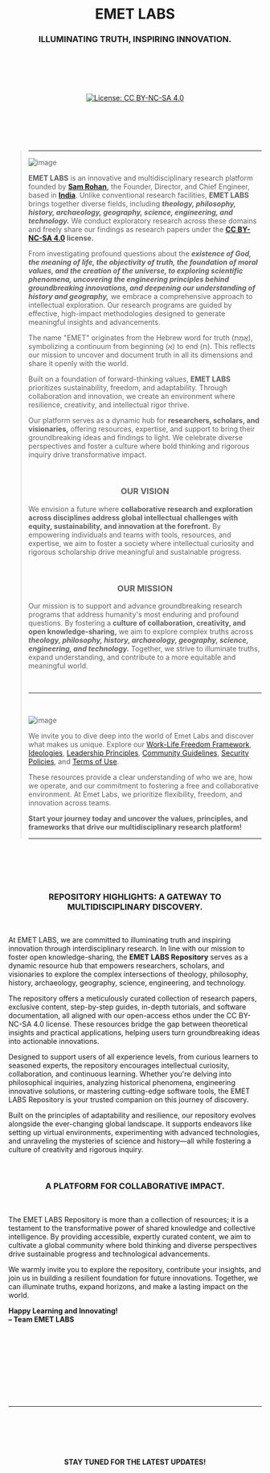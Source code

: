 <br>
<br>
<br>
<br>
<br>
<br>
<br>
<br>
 



<h1 align="center">EMET LABS</h1>
<h3 align="center">ILLUMINATING TRUTH, INSPIRING INNOVATION.</h3>


<br>
<br>
<br>
<br>

 
<p align="center">
  <a href="https://creativecommons.org/licenses/by-nc-sa/4.0/deed.en">
    <img src="https://img.shields.io/badge/license-Creative%20Commons%20BY--NC--> SA%204.0-blue.svg" alt="License: CC BY-NC-SA 4.0" />
  </a>
 </p>



<br>
<br>
<br>
<br>


> -----
>
> 
> ![image](https://i.pinimg.com/1200x/b1/0e/5d/b10e5d756f48c2a17a8192e9a9eb740e.jpg)
> 
>
> **EMET LABS** is an innovative and multidisciplinary research platform founded by  **[Sam Rohan](https://x.com/_samrohan_),** the Founder, Director, and Chief Engineer, based in **[India](https://maps.app.goo.gl/L6ZSrkRaA9MftwRK8)**. Unlike conventional research facilities, **EMET LABS** brings together diverse fields, including ***theology, philosophy, history, archaeology, geography, science, engineering, and technology.*** We conduct exploratory research across these domains and freely share our findings as research papers under the **[CC BY-NC-SA 4.0](https://creativecommons.org/licenses/by-nc-sa/4.0/deed.en) license.**  
>
> From investigating profound questions about the ***existence of God, the meaning of life, the objectivity of truth, the foundation of moral values, and the creation of the universe, to exploring scientific phenomena, uncovering the engineering principles behind groundbreaking innovations, and deepening our understanding of history and geography,*** we embrace a comprehensive approach to intellectual exploration. Our research programs are guided by effective, high-impact methodologies designed to generate meaningful insights and advancements.  
>
> The name "EMET" originates from the Hebrew word for truth (אֱמֶת), symbolizing a continuum from beginning (א) to end (ת). This reflects our mission to uncover and document truth in all its dimensions and share it openly with the world.  
>
> Built on a foundation of forward-thinking values, **EMET LABS** prioritizes sustainability, freedom, and adaptability. Through collaboration and innovation, we create an environment where resilience, creativity, and intellectual rigor thrive.  
>
> Our platform serves as a dynamic hub for **researchers, scholars, and visionaries,** offering resources, expertise, and support to bring their groundbreaking ideas and findings to light. We celebrate diverse perspectives and foster a culture where bold thinking and rigorous inquiry drive transformative impact.  
>
> <br>
>
> <h3 align="center">OUR VISION</h3>
>
> 
> We envision a future where **collaborative research and exploration across disciplines address global intellectual challenges with equity, sustainability, and innovation at the forefront.** By empowering individuals and teams with tools, resources, and expertise, we aim to foster a society where intellectual curiosity and rigorous scholarship drive meaningful and sustainable progress. 
>
> <br>
>
> <h3 align="center">OUR MISSION</h3>
>
>
> Our mission is to support and advance groundbreaking research programs that address humanity's most enduring and profound questions. By fostering a **culture of collaboration, creativity, and open knowledge-sharing,** we aim to explore complex truths across ***theology, philosophy, history, archaeology, geography, science, engineering, and technology.*** Together, we strive to illuminate truths, expand understanding, and contribute to a more equitable and meaningful world.  
>
> 
> <br>
>
> -----
>
> <br>
> 
> 
> ![image](https://i.pinimg.com/1200x/0d/b2/aa/0db2aa3af480e35a8fb53b2d893f1b01.jpg)
> 
>
>
> We invite you to dive deep into the world of Emet Labs and discover what makes us unique. Explore our [Work-Life Freedom Framework](https://github.com/emetlabshq/emetlabshq/blob/main/EMETLABSworklifefreedomframework.md), [Ideologies](https://github.com/emetlabshq/emetlabshq/blob/main/EMETLABSideologies.md), [Leadership Principles](https://github.com/emetlabshq/emetlabshq/blob/main/EMETLABSleadershipprinciples.md), [Community Guidelines](https://github.com/emetlabshq/emetlabshq/blob/main/EMETLABScommunityguidelines.md), [Security Policies](https://github.com/emetlabshq/emetlabshq/blob/main/EMETLABSsecuritypolicies.md), and [Terms of Use](https://github.com/emetlabshq/emetlabshq/blob/main/EMETLABStermsofuse.md).  
>
> These resources provide a clear understanding of who we are, how we operate, and our commitment to fostering a free and collaborative environment. At Emet Labs, we prioritize flexibility, freedom, and innovation across teams.  
>
> **Start your journey today and uncover the values, principles, and frameworks that drive our multidisciplinary research platform!**
>
>
> -----


<br>
<br>
<br>
<br>

<h3 align="center">REPOSITORY HIGHLIGHTS: A GATEWAY TO MULTIDISCIPLINARY DISCOVERY.</h3>

<br>

At EMET LABS, we are committed to illuminating truth and inspiring innovation through interdisciplinary research. In line with our mission to foster open knowledge-sharing, the **EMET LABS Repository** serves as a dynamic resource hub that empowers researchers, scholars, and visionaries to explore the complex intersections of theology, philosophy, history, archaeology, geography, science, engineering, and technology.  

The repository offers a meticulously curated collection of research papers, exclusive content, step-by-step guides, in-depth tutorials, and software documentation, all aligned with our open-access ethos under the CC BY-NC-SA 4.0 license. These resources bridge the gap between theoretical insights and practical applications, helping users turn groundbreaking ideas into actionable innovations.  

Designed to support users of all experience levels, from curious learners to seasoned experts, the repository encourages intellectual curiosity, collaboration, and continuous learning. Whether you're delving into philosophical inquiries, analyzing historical phenomena, engineering innovative solutions, or mastering cutting-edge software tools, the EMET LABS Repository is your trusted companion on this journey of discovery.  

Built on the principles of adaptability and resilience, our repository evolves alongside the ever-changing global landscape. It supports endeavors like setting up virtual environments, experimenting with advanced technologies, and unraveling the mysteries of science and history—all while fostering a culture of creativity and rigorous inquiry.  

<br>


<h3 align="center">A PLATFORM FOR COLLABORATIVE IMPACT.</h3>


<br>
 

The EMET LABS Repository is more than a collection of resources; it is a testament to the transformative power of shared knowledge and collective intelligence. By providing accessible, expertly curated content, we aim to cultivate a global community where bold thinking and diverse perspectives drive sustainable progress and technological advancements.  

We warmly invite you to explore the repository, contribute your insights, and join us in building a resilient foundation for future innovations. Together, we can illuminate truths, expand horizons, and make a lasting impact on the world.  

**Happy Learning and Innovating!**  
**– Team EMET LABS**  

 

<br>
<br>
<br>
<br>
<br>
<br>
<br>
<br>
 
 

----------

<br>
<br>
<br>
<br>


<h4 align="center">STAY TUNED FOR THE LATEST UPDATES!</h4>

<br>
<br>
<br>
<br>

